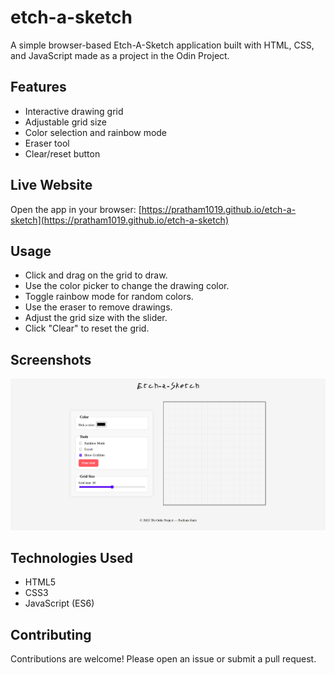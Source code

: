 # etch-a-sketch
A simple browser-based Etch-A-Sketch application built with HTML, CSS, and JavaScript made as a project in the Odin Project.

## Features

- Interactive drawing grid
- Adjustable grid size
- Color selection and rainbow mode
- Eraser tool
- Clear/reset button

## Live Website

Open the app in your browser: [https://pratham1019.github.io/etch-a-sketch](https://pratham1019.github.io/etch-a-sketch)

## Usage

- Click and drag on the grid to draw.
- Use the color picker to change the drawing color.
- Toggle rainbow mode for random colors.
- Use the eraser to remove drawings.
- Adjust the grid size with the slider.
- Click "Clear" to reset the grid.

## Screenshots
![etch-a-sketch screenshot](./assets/sceenshot.png)

## Technologies Used

- HTML5
- CSS3
- JavaScript (ES6)

## Contributing

Contributions are welcome! Please open an issue or submit a pull request.
